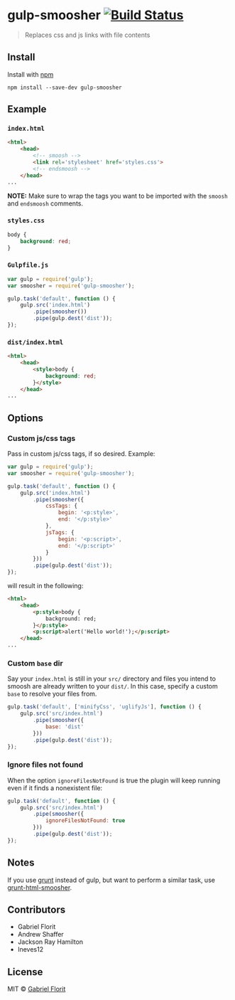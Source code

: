 # gulp-smoosher [![Build Status](https://travis-ci.org/gabrielflorit/gulp-smoosher.png?branch=master)](https://travis-ci.org/gabrielflorit/gulp-smoosher)
> Replaces css and js links with file contents

## Install

Install with [npm](https://npmjs.org/package/gulp-smoosher)

```
npm install --save-dev gulp-smoosher
```


## Example

### `index.html`

```html
<html>
	<head>
		<!-- smoosh -->
		<link rel='stylesheet' href='styles.css'>
		<!-- endsmoosh -->
	</head>
...
```
**NOTE:** Make sure to wrap the tags you want to be imported with the `smoosh` and `endsmoosh` comments.

### `styles.css`

```css
body {
	background: red;
}
```

### `Gulpfile.js`

```js
var gulp = require('gulp');
var smoosher = require('gulp-smoosher');

gulp.task('default', function () {
	gulp.src('index.html')
		.pipe(smoosher())
		.pipe(gulp.dest('dist'));
});
```

### `dist/index.html`

```html
<html>
	<head>
		<style>body {
			background: red;
		}</style>
	</head>
...
```

## Options

### Custom js/css tags
Pass in custom js/css tags, if so desired. Example:

```js
var gulp = require('gulp');
var smoosher = require('gulp-smoosher');

gulp.task('default', function () {
	gulp.src('index.html')
		.pipe(smoosher({
			cssTags: {
				begin: '<p:style>',
				end: '</p:style>'
			},
			jsTags: {
				begin: '<p:script>',
				end: '</p:script>'
			}
		}))
		.pipe(gulp.dest('dist'));
});
```

will result in the following:

```html
<html>
	<head>
		<p:style>body {
			background: red;
		}</p:style>
		<p:script>alert('Hello world!');</p:script>
	</head>
...
```
### Custom `base` dir
Say your `index.html` is still in your `src/` directory and files you intend to smoosh are already written to your `dist/`. In this case, specify a custom `base` to resolve your files from.

```js
gulp.task('default', ['minifyCss', 'uglifyJs'], function () {
	gulp.src('src/index.html')
		.pipe(smoosher({
			base: 'dist'
		}))
		.pipe(gulp.dest('dist'));
});
```

### Ignore files not found
When the option `ignoreFilesNotFound` is true the plugin will keep running even if it finds a nonexistent file:

```js
gulp.task('default', function () {
	gulp.src('src/index.html')
		.pipe(smoosher({
			ignoreFilesNotFound: true
		}))
		.pipe(gulp.dest('dist'));
});
```


## Notes

If you use [grunt](http://gruntjs.com) instead of gulp, but want to perform a similar task, use [grunt-html-smoosher](https://github.com/motherjones/grunt-html-smoosher).

## Contributors

- Gabriel Florit
- Andrew Shaffer
- Jackson Ray Hamilton
- lneves12

## License

MIT © [Gabriel Florit](http://gabrielflorit.github.io/)
